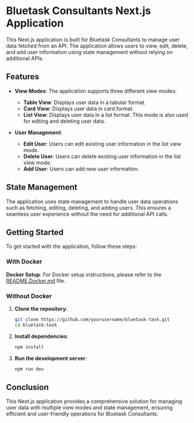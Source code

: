 # Bluetask Consultants Next.js Application

This Next.js application is built for Bluetask Consultants to manage user data fetched from an API. The application allows users to view, edit, delete, and add user information using state management without relying on additional APIs.

## Features

- **View Modes**: The application supports three different view modes:
    - **Table View**: Displays user data in a tabular format.
    - **Card View**: Displays user data in card format.
    - **List View**: Displays user data in a list format. This mode is also used for editing and deleting user data.

- **User Management**:
    - **Edit User**: Users can edit existing user information in the list view mode.
    - **Delete User**: Users can delete existing user information in the list view mode.
    - **Add User**: Users can add new user information.

## State Management

The application uses state management to handle user data operations such as fetching, editing, deleting, and adding users. This ensures a seamless user experience without the need for additional API calls.

## Getting Started

To get started with the application, follow these steps:

### With Docker

**Docker Setup**:
    For Docker setup instructions, please refer to the [README.Docker.md](README.Docker.md) file.

### Without Docker

1. **Clone the repository**:
    ```bash
    git clone https://github.com/yourusername/bluetask-task.git
    cd bluetask-task
    ```

2. **Install dependencies**:
    ```bash
    npm install
    ```
3. **Run the development server**:
    ```bash
    npm run dev
    ```


## Conclusion

This Next.js application provides a comprehensive solution for managing user data with multiple view modes and state management, ensuring efficient and user-friendly operations for Bluetask Consultants.
